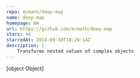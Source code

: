 ```yaml
---
repo: mcmath/deep-map
name: deep-map
homepage: NA
url: https://github.com/mcmath/deep-map
stars: 44
starredAt: 2019-09-30T18:29:14Z
description: |-
    Transforms nested values of complex objects
---
```


[object Object]
